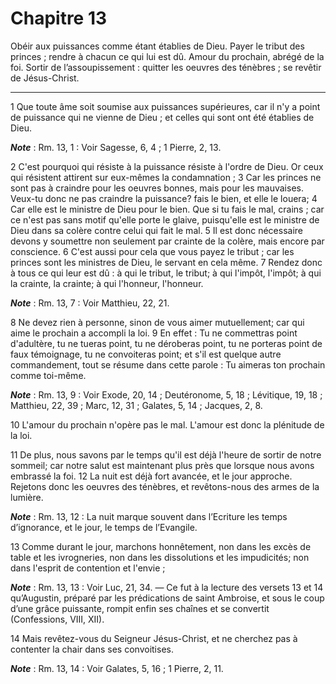 # Chapitre 13

Obéir aux puissances comme étant établies de Dieu.
Payer le tribut des princes ; rendre à chacun ce qui lui est dû.
Amour du prochain, abrégé de la foi.
Sortir de l’assoupissement : quitter les oeuvres des ténèbres ; se revêtir de Jésus-Christ.

***

1 Que toute âme soit soumise aux puissances supérieures, car il n'y a point de puissance qui ne vienne de Dieu ; et celles qui sont ont été établies de Dieu.

***Note*** :  Rm. 13, 1 : Voir Sagesse, 6, 4 ; 1 Pierre, 2, 13.

2 C'est pourquoi qui résiste à la puissance résiste à l'ordre de Dieu. Or ceux qui résistent attirent sur eux-mêmes la condamnation ; 3 Car les princes ne sont pas à craindre pour les oeuvres bonnes, mais pour les mauvaises. Veux-tu donc ne pas craindre la puissance? fais le bien, et elle le louera; 4 Car elle est le ministre de Dieu pour le bien. Que si tu fais le mal, crains ; car ce n'est pas sans motif qu'elle porte le glaive, puisqu'elle est le ministre de Dieu dans sa colère contre celui qui fait le mal. 5 Il est donc nécessaire devons y soumettre non seulement par crainte de la colère, mais encore par conscience. 6 C'est aussi pour cela que vous payez le tribut ; car les princes sont les ministres de Dieu, le servant en cela même. 7 Rendez donc à tous ce qui leur est dû : à qui le tribut, le tribut; à qui l'impôt, l'impôt; à qui la crainte, la crainte; à qui l'honneur, l'honneur.

***Note*** :  Rm. 13, 7 : Voir Matthieu, 22, 21.


8 Ne devez rien à personne, sinon de vous aimer mutuellement; car qui aime le prochain a accompli la loi. 9 En effet : Tu ne commettras point d'adultère, tu ne tueras point, tu ne déroberas point, tu ne porteras point de faux témoignage, tu ne convoiteras point; et s'il est quelque autre commandement, tout se résume dans cette parole : Tu aimeras ton prochain comme toi-même.

***Note*** :  Rm. 13, 9 : Voir Exode, 20, 14 ; Deutéronome, 5, 18 ; Lévitique, 19, 18 ; Matthieu, 22, 39 ; Marc, 12, 31 ; Galates, 5, 14 ; Jacques, 2, 8.

10 L'amour du prochain n'opère pas le mal. L'amour est donc la plénitude de la loi.


11 De plus, nous savons par le temps qu'il est déjà l'heure de sortir de notre sommeil; car notre salut est maintenant plus près que lorsque nous avons embrassé la foi. 12 La nuit est déjà fort avancée, et le jour approche. Rejetons donc les oeuvres des ténèbres, et revêtons-nous des armes de la lumière.

***Note*** :  Rm. 13, 12 : La nuit marque souvent dans l’Ecriture les temps d’ignorance, et le jour, le temps de l’Evangile.

13 Comme durant le jour, marchons honnêtement, non dans les excès de table et les ivrogneries, non dans les dissolutions et les impudicités; non dans l'esprit de contention et l'envie ;

***Note*** :  Rm. 13, 13 : Voir Luc, 21, 34. ― Ce fut à la lecture des versets 13 et 14 qu’Augustin, préparé par les prédications de saint Ambroise, et sous le coup d’une grâce puissante, rompit enfin ses chaînes et se convertit (Confessions, VIII, XII).

14 Mais revêtez-vous du Seigneur Jésus-Christ, et ne cherchez pas à contenter la chair dans ses convoitises.

***Note*** :  Rm. 13, 14 : Voir Galates, 5, 16 ; 1 Pierre, 2, 11.

